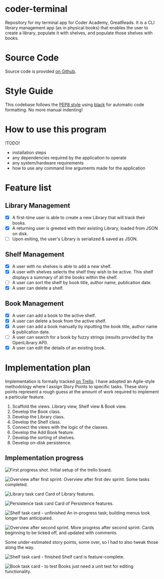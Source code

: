# coder-terminal

Repository for my terminal app for Coder Academy, GreatReads. It is a CLI library management app (as in physical books) that enables the user to create a library, populate it with shelves, and populate those shelves with books.

# Source Code

Source code is provided [on Github](https://github.com/willr42/coder-terminal).

# Style Guide

This codebase follows the [PEP8 style](https://peps.python.org/pep-0008/) using [black](https://github.com/psf/black) for automatic code formatting. No more manual indenting!

# How to use this program

!TODO!

- installation steps
- any dependencies required by the application to operate
- any system/hardware requirements
- how to use any command line arguments made for the application

# Feature list

## Library Management

- [x] A first-time user is able to create a new Library that will track their books.
- [x] A returning user is greeted with their existing Library, loaded from JSON on disk.
- [ ] Upon exiting, the user's Library is serialized & saved as JSON.

## Shelf Management

- [x] A user with no shelves is able to add a new shelf.
- [x] A user with shelves selects the shelf they wish to be active. This shelf displays a summary of all the books within the shelf.
- [ ] A user can sort the shelf by book title, author name, publication date.
- [x] A user can delete a shelf.

## Book Management

- [x] A user can add a book to the active shelf.
- [x] A user can delete a book from the active shelf.
- [x] A user can add a book manually by inputting the book title, author name & publication date.
- [ ] A user can search for a book by fuzzy strings (results provided by the OpenLibrary API).
- [x] A user can edit the details of an existing book.

# Implementation plan

Implementation is formally tracked [on Trello](https://trello.com/b/8nrTX4Wp/greatreads). I have adopted an Agile-style methodology where I assign Story Points to specific tasks. These story points represent a rough guess at the amount of work required to implement a particular feature.

1. Scaffold the views. Library view, Shelf view & Book view.
2. Develop the Book class.
3. Develop the Library class.
4. Develop the Shelf class.
5. Connect the views with the logic of the classes.
6. Develop the Add Book feature.
7. Develop the sorting of shelves.
8. Develop on-disk persistence.

## Implementation progress

![First progress shot.](./docs/progress-00-overview.jpg)
Initial setup of the trello board.

![Overview after first sprint.](./docs/progress-01-overview.jpg)
Overview after first dev sprint. Some tasks completed.

![Library task card](./docs/progress-01-library.jpg)
Card of Library features.

![Persistence task card](./docs/progress-01-persistence.jpg)
Card of Persistence features.

![Shelf task card - unfinished](./docs/progress-02-shelves.jpg)
An in-progress task; building menus took longer than anticipated.

![Overview after second sprint.](./docs/progress-03-overview.jpg)
More progress after second sprint. Cards beginning to be ticked off, and updated with comments.

Some under-estimated story points, some over, so I had to also tweak those along the way.

![Shelf task card - finished](./docs/progress-03-shelves.jpg)
Shelf card is feature-complete.

![Book task card - to test](./docs/progress-03-books.jpg)
Books just need a unit test for editing functionality.